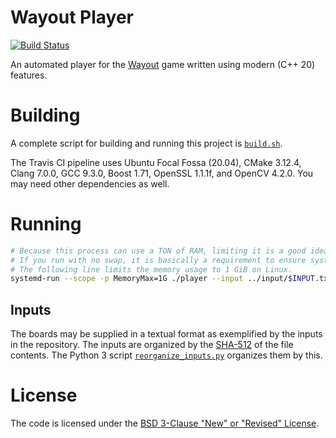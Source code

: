 # Wayout Player

[![Build Status](https://travis-ci.com/bernardosulzbach/wayout-player.svg?token=BH5q1d6v3PWdPAzWnpKC&branch=master)](https://travis-ci.com/bernardosulzbach/wayout-player)

An automated player for the [Wayout](https://store.steampowered.com/app/551110/Wayout/) game written using modern (C++ 20) features.

# Building

A complete script for building and running this project is [`build.sh`](build.sh).

The Travis CI pipeline uses Ubuntu Focal Fossa (20.04), CMake 3.12.4, Clang 7.0.0, GCC 9.3.0, Boost 1.71, OpenSSL 1.1.1f, and OpenCV 4.2.0.
You may need other dependencies as well.

# Running

```bash
# Because this process can use a TON of RAM, limiting it is a good idea.
# If you run with no swap, it is basically a requirement to ensure system stability.
# The following line limits the memory usage to 1 GiB on Linux.
systemd-run --scope -p MemoryMax=1G ./player --input ../input/$INPUT.txt
```

## Inputs

The boards may be supplied in a textual format as exemplified by the inputs in the repository.
The inputs are organized by the [SHA-512](https://en.wikipedia.org/wiki/SHA-2) of the file contents.
The Python 3 script [`reorganize_inputs.py`](scripts/reorganize_inputs.py) organizes them by this.

# License

The code is licensed under the [BSD 3-Clause "New" or "Revised" License](LICENSE).

